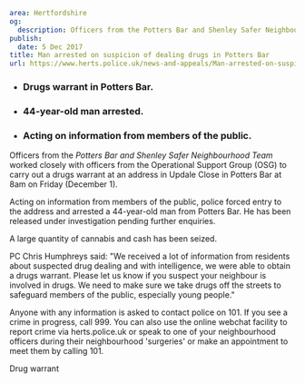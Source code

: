 ```yaml
area: Hertfordshire
og:
  description: Officers from the Potters Bar and Shenley Safer Neighbourhood Team worked closely with officers from the Operational Support Group (OSG) to carry out a drugs warrant at an address in Updale Close in Potters Bar at 8am on Friday (December 1).
publish:
  date: 5 Dec 2017
title: Man arrested on suspicion of dealing drugs in Potters Bar
url: https://www.herts.police.uk/news-and-appeals/Man-arrested-on-suspicion-of-dealing-drugs-in-PottersBar-1258J
```

* ### Drugs warrant in Potters Bar.

 * ### 44-year-old man arrested.

 * ### Acting on information from members of the public.

Officers from the _Potters Bar and Shenley Safer Neighbourhood Team_ worked closely with officers from the Operational Support Group (OSG) to carry out a drugs warrant at an address in Updale Close in Potters Bar at 8am on Friday (December 1).

Acting on information from members of the public, police forced entry to the address and arrested a 44-year-old man from Potters Bar. He has been released under investigation pending further enquiries.

A large quantity of cannabis and cash has been seized.

PC Chris Humphreys said: "We received a lot of information from residents about suspected drug dealing and with intelligence, we were able to obtain a drugs warrant. Please let us know if you suspect your neighbour is involved in drugs. We need to make sure we take drugs off the streets to safeguard members of the public, especially young people."

Anyone with any information is asked to contact police on 101. If you see a crime in progress, call 999. You can also use the online webchat facility to report crime via herts.police.uk or speak to one of your neighbourhood officers during their neighbourhood 'surgeries' or make an appointment to meet them by calling 101.

Drug warrant
